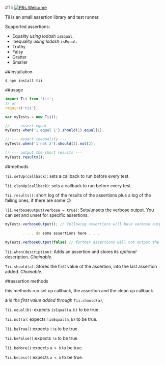 #Tii [![PRs Welcome](https://img.shields.io/badge/prs-welcome-brightgreen.svg?style=flat-square)](http://makeapullrequest.com)

Tii is an small assertion library and test runner.

Supported assertions:

- Equality _using lodash_ `isEqual`.
- Inequality _using lodash_ `isEqual`.
- Truthy
- Falsy
- Gratter
- Smaller

##installation

`$ npm install tii`

##usage

```js
import Tii from 'tii';
// or
require('tii');

var myTests = new Tii();

// --- assert equal ---
myTests.when('1 equal 1').should(1).equal(1);

// --- assert inequality ---
myTests.when('1 not 2').should(1).not(2);

// --- output the short results ---
myTests.results();
```

##methods

`Tii.setUp(callback)`: sets a callback to run before every test.

`Tii.clenUp(callback)`: sets a callback to run before every test.

`Tii.results()`: short log of the results of the assertions plus a log of the failing ones, if there are some :wink:

`Tii.verboseOutput(verbose = true)`: Sets/unsets the verbose output. You can set and unset for specific assertions.

```js
myTests.verboseOutput(); // following assertions will have verbose output
		
		. . . do some assertions here . . .
		
myTests.verboseOutput(false) // further assertions will not output the result
```

`Tii.when(description)`: Adds an assertion and stores its _optional_ description. _Chainable_.

`Tii.should(a)`: Stores the first value of the assertion, into the last assertion added. _Chainable_.

##assertion methods

this methods run set up callback, the assertion and the clean up callback.

**a** _is the first value added through_ `Tii.should(a)`;

`Tii.equal(b)`: expects `isEqual(a,b)` to be true.

`Tii.not(a)`: expects `!isEqual(a,b)` to be true.

`Tii.beTrue()`:expects `!!a` to be true.

`Tii.beFalse()`:expects `!a` to be true.

`Tii.beMore()`:expects `a > b` to be true.

`Tii.beLess()`:expects `a < b` to be true.
